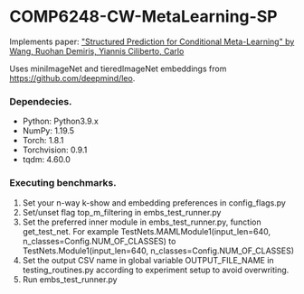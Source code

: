 # COMP6248-CW-MetaLearning-SP

Implements paper: ["Structured Prediction for Conditional Meta-Learning" by Wang, Ruohan Demiris, Yiannis Ciliberto, Carlo](https://arxiv.org/abs/2002.08799) 

Uses miniImageNet and tieredImageNet embeddings from https://github.com/deepmind/leo. 

### Dependecies.
- Python: Python3.9.x
- NumPy: 1.19.5
- Torch: 1.8.1
- Torchvision: 0.9.1
- tqdm: 4.60.0

### Executing benchmarks.
1. Set your n-way k-show and embedding preferences in config_flags.py 
2. Set/unset flag top_m_filtering in embs_test_runner.py 
3. Set the preferred inner module in embs_test_runner.py, function get_test_net. For example TestNets.MAMLModule1(input_len=640, n_classes=Config.NUM_OF_CLASSES) to TestNets.Module1(input_len=640, n_classes=Config.NUM_OF_CLASSES) 
5. Set the output CSV name in global variable OUTPUT_FILE_NAME in testing_routines.py according to experiment setup to avoid overwriting. 
6. Run embs_test_runner.py
